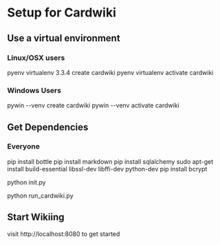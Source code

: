 Setup for Cardwiki
==================

Use a virtual environment
--------------------------

### Linux/OSX users

pyenv virtualenv 3.3.4 create cardwiki
pyenv virtualenv activate cardwiki

### Windows Users

pywin --venv create cardwiki
pywin --venv activate cardwiki

Get Dependencies
------------------

### Everyone

pip install bottle
pip install markdown
pip install sqlalchemy
sudo apt-get install build-essential libssl-dev libffi-dev python-dev
pip install bcrypt

python init.py

python run_cardwiki.py

Start Wikiing
---------------

visit http://localhost:8080 to get started
